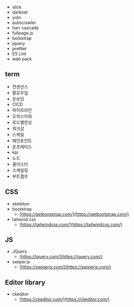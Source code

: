 - slick
- darknet
- yolo
- autocrawler
- harr cascade
- fullpage.js
- bootstrap
- jquery
- prettier
- ES Lint
- web pack

## term

- 컨센선스
- 팔로우업
- 온보딩
- CICD
- 파이프라인
- 오피스아워
- 로드밸런싱
- 워크샵
- 스케일
- 페인포인트
- 온프레미스
- kpi
- 노드
- 클러스터
- 스케일링
- 부트캠프

## CSS

- skeleton
- bootstrap
  - [https://getbootstrap.com/](https://getbootstrap.com/)
- tailwind css
  - [https://tailwindcss.com/](https://tailwindcss.com/)

## JS
- JQuery
  - [https://jquery.com/](https://jquery.com/)
- swiper.js
  - [https://swiperjs.com/](https://swiperjs.com/)

## Editor library
- ckeditor
  - [https://ckeditor.com/](https://ckeditor.com/)